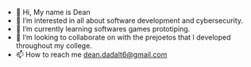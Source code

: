 - 👋 Hi, My name is Dean
- 👀 I’m interested in all about software development and cybersecurity.
- 🌱 I’m currently learning softwares games prototiping.
- 💞️ I’m looking to collaborate on with the prejoetos that I developed throughout my college.
- 📫 How to reach me dean.dadalt6@gmail.com

<!---
WarriorAttHell/WarriorAttHell is a ✨ special ✨ repository because its `README.md` (this file) appears on your GitHub profile.
You can click the Preview link to take a look at your changes.
--->
